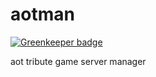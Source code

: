 # aotman

[![Greenkeeper badge](https://badges.greenkeeper.io/insanity54/aotman.svg)](https://greenkeeper.io/)

aot tribute game server manager


